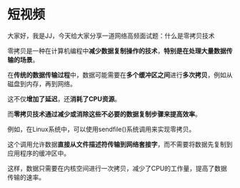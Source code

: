 # 短视频

大家好，我是JJ，今天给大家分享一道网络高频面试题：什么是零拷贝技术



零拷贝是一种在计算机编程中**减少数据复制操作的技术**，**特别是在处理大量数据传输的场景**。



在**传统的数据传输过程**中，数据可能需要在**多个缓冲区之间**进行**多次拷贝**，例如从磁盘到内存，再到网络。



这不仅**增加了延迟**，还**消耗了CPU资源**。



而**零拷贝技术通过减少或消除这些不必要的数据复制步骤来提高效率**。



例如，在Linux系统中，可以使用sendfile()系统调用来实现零拷贝。



这个调用允许数据**直接从文件描述符传输到网络套接字**，而不需要将数据先复制到应用程序的缓冲区中。



这样，数据只需要在内核空间进行一次拷贝，减少了CPU的工作量，提高了数据传输的速率。



